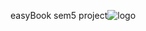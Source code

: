 easyBook sem5 project![logo](https://github.com/user-attachments/assets/b4697b09-0465-4ae6-aff3-76cfd76a0e54)
